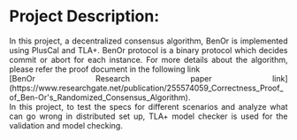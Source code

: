 # Project Description:
<p align= "Justify">
In this project, a decentralized consensus algorithm, BenOr is implemented using PlusCal and TLA+. BenOr protocol is a binary protocol which decides commit or abort for each instance. For more details about the algorithm, please refer the proof document in the following link <br>
[BenOr Research paper link] (https://www.researchgate.net/publication/255574059_Correctness_Proof_of_Ben-Or's_Randomized_Consensus_Algorithm). <br>
In this project, to test the specs for different scenarios and analyze what can go wrong in distributed set up, TLA+ model checker is used for the validation and model checking.
</p>
